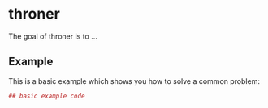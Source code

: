 <!-- README.md is generated from README.Rmd. Please edit that file -->
throner
=======

The goal of throner is to ...

Example
-------

This is a basic example which shows you how to solve a common problem:

``` r
## basic example code
```
